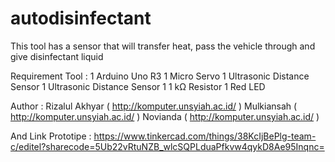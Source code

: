 # autodisinfectant
This tool has a sensor that will transfer heat, pass the vehicle through and give disinfectant liquid

Requirement Tool :
1	Arduino Uno R3
1	Micro Servo
1	Ultrasonic Distance Sensor
1	Ultrasonic Distance Sensor
1	1 kΩ Resistor
1	Red LED
  
Author :
Rizalul Akhyar ( http://komputer.unsyiah.ac.id/ )
Mulkiansah ( http://komputer.unsyiah.ac.id/ )
Novianda ( http://komputer.unsyiah.ac.id/ )

And Link Prototipe :
https://www.tinkercad.com/things/38KcIjBePlg-team-c/editel?sharecode=5Ub22vRtuNZB_wlcSQPLduaPfkvw4qykD8Ae95Inqnc=
